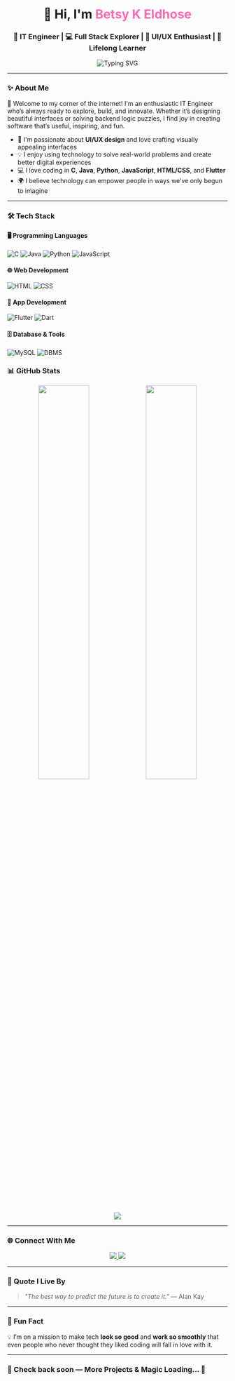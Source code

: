 <!-- HEADER -->
<h1 align="center">👋 Hi, I'm <span style="color:#ff69b4;">Betsy K Eldhose</span></h1>
<h3 align="center">🚀 IT Engineer | 💻 Full Stack Explorer | 🎨 UI/UX Enthusiast | 🌱 Lifelong Learner</h3>

<p align="center">
  <img src="https://readme-typing-svg.demolab.com?font=Fira+Code&pause=1000&center=true&width=440&lines=Passionate+Developer+%F0%9F%92%BB;Love+to+build+cool+apps+%F0%9F%8E%AF;Always+curious+to+learn+new+tech+%F0%9F%92%AB" alt="Typing SVG" />
</p>

---

### ✨ About Me

🌟 Welcome to my corner of the internet! I'm an enthusiastic IT Engineer who’s always ready to explore, build, and innovate. Whether it’s designing beautiful interfaces or solving backend logic puzzles, I find joy in creating software that’s useful, inspiring, and fun.

- 🎨 I'm passionate about **UI/UX design** and love crafting visually appealing interfaces  
- 💡 I enjoy using technology to solve real-world problems and create better digital experiences  
- 💻 I love coding in **C**, **Java**, **Python**, **JavaScript**, **HTML/CSS**, and **Flutter**  
- 🌍 I believe technology can empower people in ways we’ve only begun to imagine  


---

### 🛠️ Tech Stack

#### 🖥️ Programming Languages
![C](https://img.shields.io/badge/C-00599C?style=for-the-badge&logo=c&logoColor=white)
![Java](https://img.shields.io/badge/Java-ED8B00?style=for-the-badge&logo=openjdk&logoColor=white)
![Python](https://img.shields.io/badge/Python-3776AB?style=for-the-badge&logo=python&logoColor=white)
![JavaScript](https://img.shields.io/badge/JavaScript-F7DF1E?style=for-the-badge&logo=javascript&logoColor=black)

#### 🌐 Web Development
![HTML](https://img.shields.io/badge/HTML5-E34F26?style=for-the-badge&logo=html5&logoColor=white)
![CSS](https://img.shields.io/badge/CSS3-1572B6?style=for-the-badge&logo=css3&logoColor=white)

#### 📱 App Development
![Flutter](https://img.shields.io/badge/Flutter-02569B?style=for-the-badge&logo=flutter&logoColor=white)
![Dart](https://img.shields.io/badge/Dart-0175C2?style=for-the-badge&logo=dart&logoColor=white)

#### 🗄️ Database & Tools
![MySQL](https://img.shields.io/badge/MySQL-4479A1?style=for-the-badge&logo=mysql&logoColor=white)
![DBMS](https://img.shields.io/badge/DBMS-%23FF69B4?style=for-the-badge)




### 📊 GitHub Stats

<p align="center">
  <img src="https://github-readme-stats.vercel.app/api?username=BetsyEldhose&show_icons=true&theme=tokyonight" width="48%" />
  <img src="https://github-readme-streak-stats.herokuapp.com/?user=BetsyEldhose&theme=tokyonight" width="48%" />
</p>

<p align="center">
  <img src="https://github-profile-trophy.vercel.app/?username=BetsyEldhose&theme=radical&row=1&no-bg=true" />
</p>

---

### 🌐 Connect With Me

<p align="center">
  <a href="https://github.com/betsykeldhose">
    <img src="https://img.shields.io/badge/GitHub-181717?style=for-the-badge&logo=github&logoColor=white" />
  </a>
  <a href="https://www.linkedin.com/in/your-link">
    <img src="https://img.shields.io/badge/LinkedIn-0077B5?style=for-the-badge&logo=linkedin&logoColor=white" />
  </a>
</p>

---

### 💬 Quote I Live By

> *"The best way to predict the future is to create it."* — Alan Kay

---

### 🧩 Fun Fact

💡 I’m on a mission to make tech **look so good** and **work so smoothly** that even people who never thought they liked coding will fall in love with it.

---

### 🔗 Check back soon — More Projects & Magic Loading... 🚧


             

